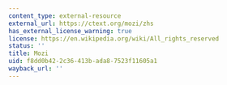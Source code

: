 ```yaml
---
content_type: external-resource
external_url: https://ctext.org/mozi/zhs
has_external_license_warning: true
license: https://en.wikipedia.org/wiki/All_rights_reserved
status: ''
title: Mozi
uid: f8dd0b42-2c36-413b-ada8-7523f11605a1
wayback_url: ''
---
```

